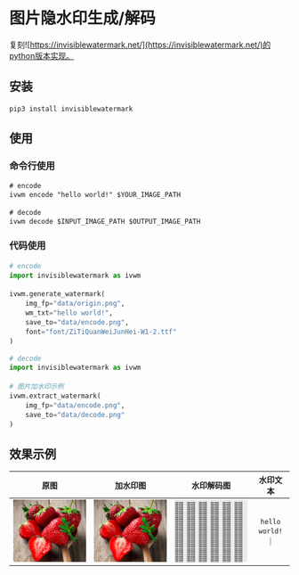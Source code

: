 # 图片隐水印生成/解码

复刻![https://invisiblewatermark.net/](https://invisiblewatermark.net/)的python版本实现。

## 安装

```
pip3 install invisiblewatermark
```

## 使用

### 命令行使用

```
# encode
ivwm encode "hello world!" $YOUR_IMAGE_PATH

# decode
ivwm decode $INPUT_IMAGE_PATH $OUTPUT_IMAGE_PATH
```

### 代码使用

```python
# encode
import invisiblewatermark as ivwm

ivwm.generate_watermark(
    img_fp="data/origin.png",
    wm_txt="hello world!",
    save_to="data/encode.png",
    font="font/ZiTiQuanWeiJunHei-W1-2.ttf"
)
```

```python
# decode
import invisiblewatermark as ivwm

# 图片加水印示例
ivwm.extract_watermark(
    img_fp="data/encode.png",
    save_to="data/decode.png"
)
```

## 效果示例

|原图|加水印图|水印解码图|水印文本|
|:-:|:-:|:-:|:-:|
|![](./docs/origin.png)|![](./docs/encode.png)|![](./docs/decode.png)|`hello world!`｜
